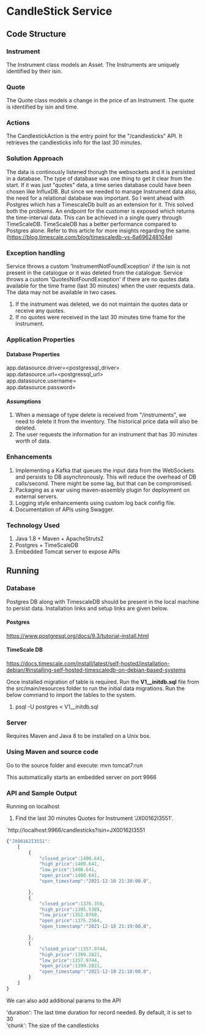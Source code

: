 CandleStick Service
====================

Code Structure
---------

### Instrument
The Instrument class models an Asset. The Instruments are uniquely identified by their isin.

### Quote
The Quote class models a change in the price of an Instrument. The quote is identified by isin and time.

### Actions
The CandlestickAction is the entry point for the "/candlesticks" API. It retrieves the candlesticks info for the last 30 minutes. 

### Solution Approach 

The data is continously listened thorugh the websockets and it is persisted in a database. The type of database was one thing to get it clear from the start. If it was just "quotes" data, a time series database could have been chosen like InfluxDB. But since we needed to manage Instrument data also, the need for a relational database was important. So I went ahead with Postgres which has a TimescaleDb built as an extension for it. This solved both the problems. An endpoint for the customer is exposed which returns the time-interval data. This can be achieved in a single query through TimeScaleDB. TimeScaleDB has a better performance compared to Postgres alone. Refer to this article for more insights regarding the same. (https://blog.timescale.com/blog/timescaledb-vs-6a696248104e) 


### Exception handling
Service throws a custom 'InstrumentNotFoundException' if the isin is not present in the catalogue or it was deleted from the catalogue.
Service throws a custom 'QuotesNotFoundException' if there are no quotes data available for the time frame (last 30 minutes) when the user requests data. 
The data may not be available in two cases.
1. If the instrument was deleted, we do not maintain the quotes data or receive any quotes.
2. If no quotes were received in the last 30 minutes time frame for the instrument.

### Application Properties

#### Database Properties <br />
app.datasource.driver=<postgressql_driver><br />
app.datasource.url=<postgressql_url><br />
app.datasource.username=<username><br />
app.datasource.password=<password><br />

#### Assumptions

1. When a message of type delete is received from "/instruments", we need to delete it from the inventory. The historical price data will also be deleted.
2. The user requests the information for an instrument that has 30 minutes worth of data. 

### Enhancements

1. Implementing a Kafka that queues the input data from the WebSockets and persists to DB asynchronously. This will reduce the overhead of DB calls/second. There might be some lag, but that can be compromised.
2. Packaging as a war using maven-assembly plugin for deployment on external servers.
3. Logging style enhancements using custom log back config file.
4. Documentation of APIs using Swagger.


### Technology Used

1. Java 1.8 + Maven + ApacheStruts2
2. Postgres + TimeScaleDB 
4. Embedded Tomcat server to expose APIs

Running
---------------------
### Database 

Postgres DB along with TimescaleDB should be present in the local machine to persist data. 
Installation links and setup links are given below.

#### Postgres

https://www.postgresql.org/docs/9.3/tutorial-install.html

#### TimeScale DB
https://docs.timescale.com/install/latest/self-hosted/installation-debian/#installing-self-hosted-timescaledb-on-debian-based-systems

Once installed migration of table is required. Run the **V1__initdb.sql** file from the src/main/resources folder to run the initial data migrations. 
Run the below command to import the tables to the system. 

 1. psql -U postgres < V1__initdb.sql 

### Server

Requires Maven and Java 8 to be installed on a Unix box.

### Using Maven and source code 

Go to the source folder and execute: mvn tomcat7:run

This automatically starts an embedded server on port 9966


### API and Sample Output

Running on localhost

1. Find the last 30 minutes Quotes for Instrument 'JX00162I3551'.

`http://localhost:9966/candlesticks?isin=JX00162I3551

```javascript
{"JX00162I3551":
	[
		{
			"closed_price":1400.641,
			"high_price":1400.641,
			"low_price":1400.641,
			"open_price":1400.641,
			"open_timestamp":"2021-12-10 21:20:00.0",

		},
		{
			"closed_price":1376.359,
			"high_price":1395.5385,
			"low_price":1352.0769,
			"open_price":1375.2564,
			"open_timestamp":"2021-12-10 21:19:00.0",

		},
		{
			"closed_price":1357.9744,
			"high_price":1399.2821,
			"low_price":1357.9744,
			"open_price":1399.2821,
			"open_timestamp":"2021-12-10 21:18:00.0",
		}
	]
}
```

We can also add additional params to the API 

'duration': The last time duration for record needed. By default, it is set to 30 <br />
'chunk': The size of the candlesticks <br />
